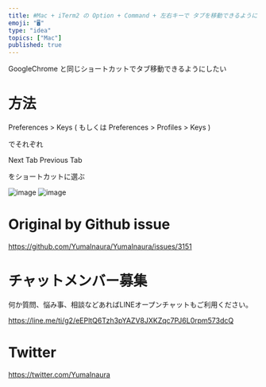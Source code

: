 ```yaml
---
title: #Mac + iTerm2 の Option + Command + 左右キーで タブを移動できるようにする
emoji: "🖥"
type: "idea"
topics: ["Mac"]
published: true
---
```


GoogleChrome と同じショートカットでタブ移動できるようにしたい


# 方法

Preferences > Keys 
( もしくは Preferences > Profiles > Keys )

でそれぞれ

Next Tab
Previous Tab 

をショートカットに選ぶ

![image](https://user-images.githubusercontent.com/13635059/81458464-7bd77200-91d5-11ea-9300-a0d5f6ff16e2.png)
![image](https://user-images.githubusercontent.com/13635059/81458463-7b3edb80-91d5-11ea-9deb-fb1b53fc7326.png)


# Original by Github issue

https://github.com/YumaInaura/YumaInaura/issues/3151











<!-- Update From Qiita API -->

# チャットメンバー募集


何か質問、悩み事、相談などあればLINEオープンチャットもご利用ください。

https://line.me/ti/g2/eEPltQ6Tzh3pYAZV8JXKZqc7PJ6L0rpm573dcQ





# Twitter


https://twitter.com/YumaInaura


<!-- Update From Qiita API -->


